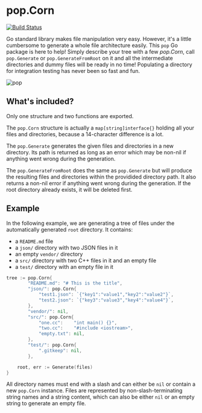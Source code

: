 # pop.Corn
[![Build Status](https://travis-ci.org/aseure/pop.svg?branch=master)](https://travis-ci.org/aseure/pop)

Go standard library makes file manipulation very easy. However, it's a little
cumbersome to generate a whole file architecture easily. This `pop` Go package
is here to help! Simply describe your tree with a few *pop.Corn*, call
`pop.Generate` or `pop.GenerateFromRoot` on it and all the intermediate
directories and dummy files will be ready in no time! Populating a directory
for integration testing has never been so fast and fun.

![pop](https://github.com/aseure/pop/raw/master/pop.gif)

## What's included?

Only one structure and two functions are exported.

The `pop.Corn` structure is actually a `map[string]interface{}` holding all
your files and directories, because a 14-character difference is a lot.

The `pop.Generate` generates the given files and directories in a new
directory. Its path is returned as long as an error which may be non-nil if
anything went wrong during the generation.

The `pop.GenerateFromRoot` does the same as `pop.Generate` but will produce the
resulting files and directories within the providided directory path. It also
returns a non-nil error if anything went wrong during the generation. If the
root directory already exists, it will be deleted first.

## Example

In the following example, we are generating a tree of files under the
automatically generated `root` directory. It contains:
 - a `README.md` file
 - a `json/` directory with two JSON files in it
 - an empty `vendor/` directory
 - a `src/` directory with two C++ files in it and an empty file
 - a `test/` directory with an empty file in it

```go
tree := pop.Corn{
		"README.md": "# This is the title",
		"json/": pop.Corn{
			"test1.json": `{"key1":"value1","key2":"value2"}`,
			"test2.json": `{"key3":"value3","key4":"value4"}`,
		},
		"vendor/": nil,
		"src/": pop.Corn{
			"one.cc":    "int main() {}",
			"two.cc":    "#include <iostream>",
			"empty.txt": nil,
		},
		"test/": pop.Corn{
			".gitkeep": nil,
		},

	root, err := Generate(files)
}
```

All directory names must end with a slash and can either be `nil` or contain a
new `pop.Corn` instance. Files are represented by non-slash-terminating string
names and a string content, which can also be either `nil` or an empty string
to generate an empty file.

